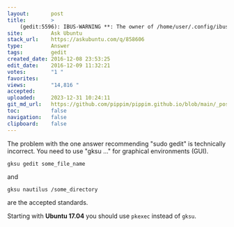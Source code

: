 ```yaml
---
layout:       post
title:        >
    (gedit:5596): IBUS-WARNING **: The owner of /home/user/.config/ibus/bus is not root!. How to solve this error?
site:         Ask Ubuntu
stack_url:    https://askubuntu.com/q/858606
type:         Answer
tags:         gedit
created_date: 2016-12-08 23:53:25
edit_date:    2016-12-09 11:32:21
votes:        "1 "
favorites:    
views:        "14,816 "
accepted:     
uploaded:     2023-12-31 10:24:11
git_md_url:   https://github.com/pippim/pippim.github.io/blob/main/_posts/2016/2016-12-08-_gedit_5596__-IBUS-WARNING-**_-The-owner-of-_home_user_.config_ibus_bus-is-not-root!.-How-to-solve-this-error_.md
toc:          false
navigation:   false
clipboard:    false
---
```


The problem with the one answer recommending "sudo gedit" is technically incorrect. You need to use "gksu ..." for graphical environments (GUI).

``` 
gksu gedit some_file_name
```

and

``` 
gksu nautilus /some_directory
```

are the accepted standards.

Starting with **Ubuntu 17.04** you should use `pkexec` instead of `gksu`.



